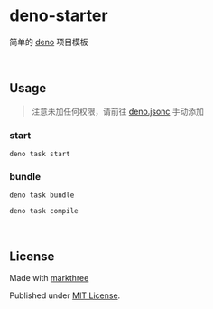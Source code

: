 # deno-starter

简单的 [deno](https://deno.land/) 项目模板

<br />

## Usage

> 注意未加任何权限，请前往 [deno.jsonc](deno.jsonc) 手动添加

### start

```shell
deno task start
```

### bundle

```shell
deno task bundle
```

```shell
deno task compile
```

<br />

## License

Made with [markthree](https://github.com/markthree)

Published under [MIT License](./LICENSE).
